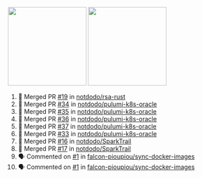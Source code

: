 <a href="https://github.com/notdodo"><img src="https://github-readme-stats.vercel.app/api?username=notdodo&count_private=true&theme=dark" height="180" /></a> <a href="https://github.com/notdodo"><img src="https://github-readme-stats.vercel.app/api/top-langs/?username=notdodo&langs_count=8&theme=dark&hide=tex,java,html,css&layout=compact" height="180" /></a>

<!--START_SECTION:activity-->
1. 🎉 Merged PR [#19](https://github.com/notdodo/rsa-rust/pull/19) in [notdodo/rsa-rust](https://github.com/notdodo/rsa-rust)
2. 🎉 Merged PR [#34](https://github.com/notdodo/pulumi-k8s-oracle/pull/34) in [notdodo/pulumi-k8s-oracle](https://github.com/notdodo/pulumi-k8s-oracle)
3. 🎉 Merged PR [#35](https://github.com/notdodo/pulumi-k8s-oracle/pull/35) in [notdodo/pulumi-k8s-oracle](https://github.com/notdodo/pulumi-k8s-oracle)
4. 🎉 Merged PR [#36](https://github.com/notdodo/pulumi-k8s-oracle/pull/36) in [notdodo/pulumi-k8s-oracle](https://github.com/notdodo/pulumi-k8s-oracle)
5. 🎉 Merged PR [#37](https://github.com/notdodo/pulumi-k8s-oracle/pull/37) in [notdodo/pulumi-k8s-oracle](https://github.com/notdodo/pulumi-k8s-oracle)
6. 🎉 Merged PR [#33](https://github.com/notdodo/pulumi-k8s-oracle/pull/33) in [notdodo/pulumi-k8s-oracle](https://github.com/notdodo/pulumi-k8s-oracle)
7. 🎉 Merged PR [#16](https://github.com/notdodo/SparkTrail/pull/16) in [notdodo/SparkTrail](https://github.com/notdodo/SparkTrail)
8. 🎉 Merged PR [#17](https://github.com/notdodo/SparkTrail/pull/17) in [notdodo/SparkTrail](https://github.com/notdodo/SparkTrail)
9. 🗣 Commented on [#1](https://github.com/falcon-pioupiou/sync-docker-images/issues/1#issuecomment-1655648133) in [falcon-pioupiou/sync-docker-images](https://github.com/falcon-pioupiou/sync-docker-images)
10. 🗣 Commented on [#1](https://github.com/falcon-pioupiou/sync-docker-images/issues/1#issuecomment-1655548038) in [falcon-pioupiou/sync-docker-images](https://github.com/falcon-pioupiou/sync-docker-images)
<!--END_SECTION:activity-->
